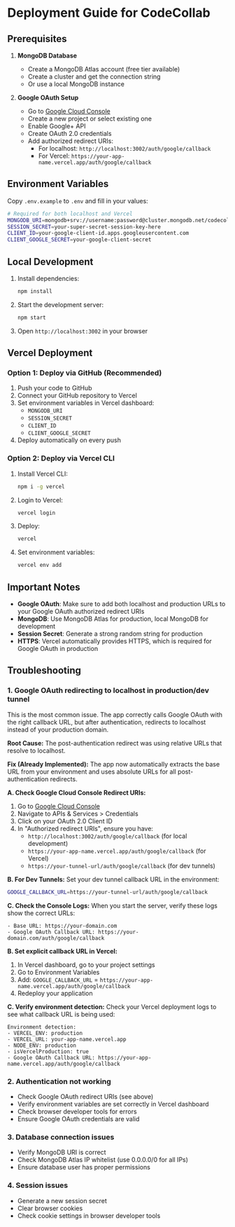 # Deployment Guide for CodeCollab

## Prerequisites

1. **MongoDB Database**
   - Create a MongoDB Atlas account (free tier available)
   - Create a cluster and get the connection string
   - Or use a local MongoDB instance

2. **Google OAuth Setup**
   - Go to [Google Cloud Console](https://console.cloud.google.com/)
   - Create a new project or select existing one
   - Enable Google+ API
   - Create OAuth 2.0 credentials
   - Add authorized redirect URIs:
     - For localhost: `http://localhost:3002/auth/google/callback`
     - For Vercel: `https://your-app-name.vercel.app/auth/google/callback`

## Environment Variables

Copy `.env.example` to `.env` and fill in your values:

```bash
# Required for both localhost and Vercel
MONGODB_URI=mongodb+srv://username:password@cluster.mongodb.net/codecollab
SESSION_SECRET=your-super-secret-session-key-here
CLIENT_ID=your-google-client-id.apps.googleusercontent.com
CLIENT_GOOGLE_SECRET=your-google-client-secret
```

## Local Development

1. Install dependencies:
   ```bash
   npm install
   ```

2. Start the development server:
   ```bash
   npm start
   ```

3. Open `http://localhost:3002` in your browser

## Vercel Deployment

### Option 1: Deploy via GitHub (Recommended)

1. Push your code to GitHub
2. Connect your GitHub repository to Vercel
3. Set environment variables in Vercel dashboard:
   - `MONGODB_URI`
   - `SESSION_SECRET`
   - `CLIENT_ID`
   - `CLIENT_GOOGLE_SECRET`
4. Deploy automatically on every push

### Option 2: Deploy via Vercel CLI

1. Install Vercel CLI:
   ```bash
   npm i -g vercel
   ```

2. Login to Vercel:
   ```bash
   vercel login
   ```

3. Deploy:
   ```bash
   vercel
   ```

4. Set environment variables:
   ```bash
   vercel env add
   ```

## Important Notes

- **Google OAuth**: Make sure to add both localhost and production URLs to your Google OAuth authorized redirect URIs
- **MongoDB**: Use MongoDB Atlas for production, local MongoDB for development
- **Session Secret**: Generate a strong random string for production
- **HTTPS**: Vercel automatically provides HTTPS, which is required for Google OAuth in production

## Troubleshooting

### 1. Google OAuth redirecting to localhost in production/dev tunnel

This is the most common issue. The app correctly calls Google OAuth with the right callback URL, but after authentication, redirects to localhost instead of your production domain.

**Root Cause:** The post-authentication redirect was using relative URLs that resolve to localhost.

**Fix (Already Implemented):** The app now automatically extracts the base URL from your environment and uses absolute URLs for all post-authentication redirects.

**A. Check Google Cloud Console Redirect URIs:**
1. Go to [Google Cloud Console](https://console.cloud.google.com/)
2. Navigate to APIs & Services > Credentials
3. Click on your OAuth 2.0 Client ID
4. In "Authorized redirect URIs", ensure you have:
   - `http://localhost:3002/auth/google/callback` (for local development)
   - `https://your-app-name.vercel.app/auth/google/callback` (for Vercel)
   - `https://your-tunnel-url/auth/google/callback` (for dev tunnels)

**B. For Dev Tunnels:**
Set your dev tunnel callback URL in the environment:
```bash
GOOGLE_CALLBACK_URL=https://your-tunnel-url/auth/google/callback
```

**C. Check the Console Logs:**
When you start the server, verify these logs show the correct URLs:
```
- Base URL: https://your-domain.com
- Google OAuth Callback URL: https://your-domain.com/auth/google/callback
```

**B. Set explicit callback URL in Vercel:**
1. In Vercel dashboard, go to your project settings
2. Go to Environment Variables
3. Add: `GOOGLE_CALLBACK_URL` = `https://your-app-name.vercel.app/auth/google/callback`
4. Redeploy your application

**C. Verify environment detection:**
Check your Vercel deployment logs to see what callback URL is being used:
```
Environment detection:
- VERCEL_ENV: production
- VERCEL_URL: your-app-name.vercel.app
- NODE_ENV: production
- isVercelProduction: true
- Google OAuth Callback URL: https://your-app-name.vercel.app/auth/google/callback
```

### 2. Authentication not working
   - Check Google OAuth redirect URIs (see above)
   - Verify environment variables are set correctly in Vercel dashboard
   - Check browser developer tools for errors
   - Ensure Google OAuth credentials are valid

### 3. Database connection issues
   - Verify MongoDB URI is correct
   - Check MongoDB Atlas IP whitelist (use 0.0.0.0/0 for all IPs)
   - Ensure database user has proper permissions

### 4. Session issues
   - Generate a new session secret
   - Clear browser cookies
   - Check cookie settings in browser developer tools
